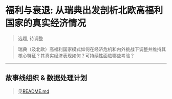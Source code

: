 # 福利与衰退: 从瑞典出发剖析北欧高福利国家的真实经济情况

> 选题, 待调整

> 瑞典（及北欧）高福利国家模式如何在经济危机和内外挑战下调整并维持其核心特征？其真实经济表现如何？可持续性面临哪些考验？

---

## **故事线组织 & 数据处理计划** 

> 见[README.md](thesis/README.md)